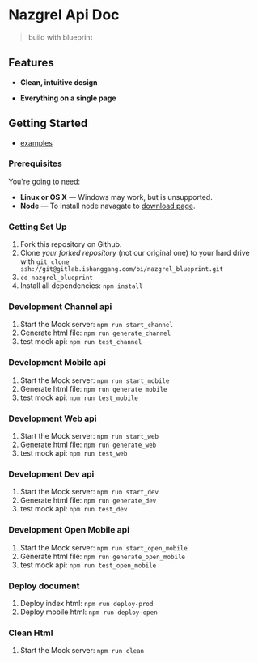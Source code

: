 Nazgrel Api Doc
========
> build with blueprint

Features
------------

* **Clean, intuitive design**

* **Everything on a single page**

Getting Started
------------------------------

- [examples](https://github.com/apiaryio/api-blueprint/tree/master/examples)

### Prerequisites

You're going to need:

 - **Linux or OS X** — Windows may work, but is unsupported.
 - **Node** — To install node navagate to [download page](https://nodejs.org/zh-cn/download/).

### Getting Set Up

 1. Fork this repository on Github.
 2. Clone *your forked repository* (not our original one) to your hard drive with `git clone ssh://git@gitlab.ishanggang.com/bi/nazgrel_blueprint.git`
 3. `cd nazgrel_blueprint`
 4. Install all dependencies: `npm install`

### Development Channel api

 1. Start the Mock server: `npm run start_channel`
 2. Generate html file: `npm run generate_channel`
 3. test mock api: `npm run test_channel`

### Development Mobile api

 1. Start the Mock server: `npm run start_mobile`
 2. Generate html file: `npm run generate_mobile`
 3. test mock api: `npm run test_mobile`

### Development Web api

 1. Start the Mock server: `npm run start_web`
 2. Generate html file: `npm run generate_web`
 3. test mock api: `npm run test_web`

### Development Dev api

 1. Start the Mock server: `npm run start_dev`
 2. Generate html file: `npm run generate_dev`
 3. test mock api: `npm run test_dev`

### Development Open Mobile api

 1. Start the Mock server: `npm run start_open_mobile`
 2. Generate html file: `npm run generate_open_mobile`
 3. test mock api: `npm run test_open_mobile`

### Deploy document

 1. Deploy index html: `npm run deploy-prod`
 2. Deploy mobile html: `npm run deploy-open`

### Clean Html

1. Start the Mock server: `npm run clean`
